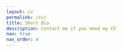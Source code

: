 ```yaml
---
layout: cv
permalink: /cv/
title: Short Bio
description: Contact me if you need my CV
nav: true
nav_order: 4
---
```

